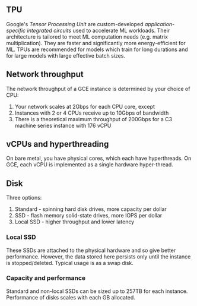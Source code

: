 ## TPU
Google's _Tensor Processing Unit_ are custom-developed _application-specific integrated circuits_ used to accelerate ML workloads.
Their architecture is tailored to meet ML computation needs (e.g. matrix multiplication).
They are faster and significantly more energy-efficient for ML.
TPUs are recommended for models which train for long durations and for large models with large effective batch sizes.

## Network throughput
The network throughput of a GCE instance is determined by your choice of CPU:
1. Your network scales at 2Gbps for each CPU core, except
1. Instances with 2 or 4 CPUs receive up to 10Gbps of bandwidth
1. There is a theoretical maximum throughput of 200Gbps for a C3 machine series instance with 176 vCPU

## vCPUs and hyperthreading
On bare metal, you have physical cores, which each have hyperthreads.
On GCE, each vCPU is implemented as a single hardware hyper-thread.

## Disk
Three options:
1. Standard - spinning hard disk drives, more capacity per dollar
1. SSD - flash memory solid-state drives, more IOPS per dollar
1. Local SSD - higher throughput and lower latency
### Local SSD
These SSDs are attached to the physical hardware and so give better performance.
However, the data stored here persists only until the instance is stopped/deleted.
Typical usage is as a swap disk.
### Capacity and performance
Standard and non-local SSDs can be sized up to 257TB for each instance.
Performance of disks scales with each GB allocated.
